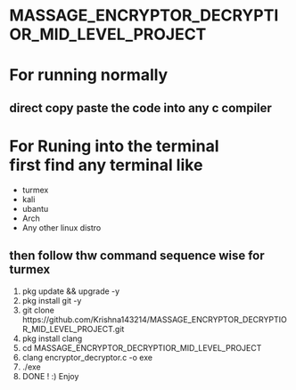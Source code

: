 # MASSAGE_ENCRYPTOR_DECRYPTIOR_MID_LEVEL_PROJECT

<h1 >For running normally </h1>
<h2 >direct copy paste the code into any c compiler</h2>

<h1>For Runing into the terminal <br> first find any terminal like</h1>

<ul>
<li>turmex</li>

<li>kali</li>
<li>ubantu</li>
<li>Arch</li>

<li>Any other linux distro</li>
  
</ul>


<h2>then follow thw command sequence wise for turmex </h2>


<ol>


<li>pkg update && upgrade -y</li>

<li>pkg install git -y</li>
<li>git clone https://github.com/Krishna143214/MASSAGE_ENCRYPTOR_DECRYPTIOR_MID_LEVEL_PROJECT.git </li>
<li>pkg install clang</li>

<li>cd MASSAGE_ENCRYPTOR_DECRYPTIOR_MID_LEVEL_PROJECT  </li>

<li>   clang encryptor_decryptor.c -o exe    </li>

<li>./exe</li>
<li>DONE ! :) Enjoy</li>
  
</ol>
